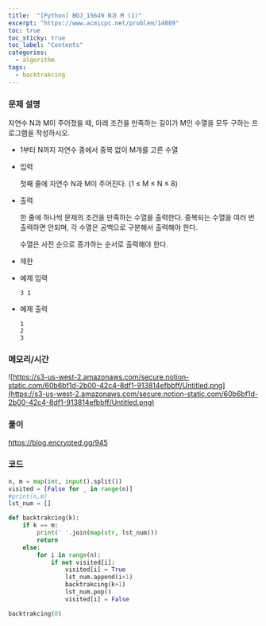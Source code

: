 ```yaml
---
title:  "[Python] BOJ_15649 N과 M (1)"
excerpt: "https://www.acmicpc.net/problem/14889"
toc: true
toc_sticky: true
toc_label: "Contents"
categories:
  - algorithm
tags:
  - backtrakcing
---
```


### 문제 설명

자연수 N과 M이 주어졌을 때, 아래 조건을 만족하는 길이가 M인 수열을 모두 구하는 프로그램을 작성하시오.

- 1부터 N까지 자연수 중에서 중복 없이 M개를 고른 수열
- 입력

    첫째 줄에 자연수 N과 M이 주어진다. (1 ≤ M ≤ N ≤ 8)

- 출력

    한 줄에 하나씩 문제의 조건을 만족하는 수열을 출력한다. 중복되는 수열을 여러 번 출력하면 안되며, 각 수열은 공백으로 구분해서 출력해야 한다.

    수열은 사전 순으로 증가하는 순서로 출력해야 한다.

- 제한
- 예제 입력

    ```
    3 1
    ```

- 예제 출력

    ```
    1
    2
    3
    ```

### 메모리/시간

![https://s3-us-west-2.amazonaws.com/secure.notion-static.com/60b6bf1d-2b00-42c4-8df1-913814efbbff/Untitled.png](https://s3-us-west-2.amazonaws.com/secure.notion-static.com/60b6bf1d-2b00-42c4-8df1-913814efbbff/Untitled.png)

### 풀이

https://blog.encrypted.gg/945

### 코드

```python
n, m = map(int, input().split())
visited = [False for _ in range(n)]
#print(n,m)
lst_num = []

def backtrakcing(k):
    if k == m:
        print(' '.join(map(str, lst_num)))
        return
    else:
        for i in range(n):
            if not visited[i]:
                visited[i] = True
                lst_num.append(i+1)
                backtrakcing(k+1)
                lst_num.pop()
                visited[i] = False

backtrakcing(0)
```